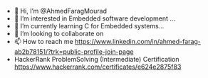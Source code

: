 - 👋 Hi, I’m @AhmedFaragMourad
- 👀 I’m interested in Embedded software development ...
- 🌱 I’m currently learning C for Embedded systems...
- 💞️ I’m looking to collaborate on 
- 📫 How to reach me https://www.linkedin.com/in/ahmed-farag-ab2b78151/?trk=public-profile-join-page
- HackerRank ProblemSolving (Intermediate) Certification https://www.hackerrank.com/certificates/e624e2875f83

<!---
AhmedFaragMourad/AhmedFaragMourad is a ✨ special ✨ repository because its `README.md` (this file) appears on your GitHub profile.
You can click the Preview link to take a look at your changes.
--->
